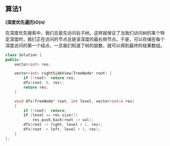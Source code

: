 ## 算法1

**(深度优先遍历)*O(n)***

在深度优先搜索中，我们总是先访问右子树。这样就保证了当我们访问树的某个特定深度时，我们正在访问的节点总是该深度的最右侧节点。于是，可以存储在每个深度访问的第一个结点，一旦我们知道了树的层数，就可以得到最终的结果数组。

```CPP
class Solution {
public:
    vector<int> res;

    vector<int> rightSideView(TreeNode* root) {
        if (!root)  return res;
        dfs(root, 0, res);
        return res;
    }

    void dfs(TreeNode* root, int level, vector<int>& res)
    {
        if (!root)  return;
        if (level == res.size())  
            res.push_back(root -> val);
        dfs(root -> right, level + 1, res);
        dfs(root -> left, level + 1, res);
    }
};
```